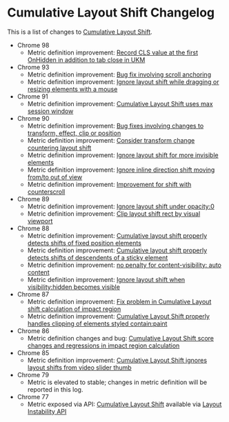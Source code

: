 # Cumulative Layout Shift Changelog

This is a list of changes to [Cumulative Layout Shift](https://web.dev/cls).

* Chrome 98
  * Metric definition improvement: [Record CLS value at the first OnHidden in addition to tab close in UKM](2021_11_cls.md)
* Chrome 93
  * Metric definition improvement: [Bug fix involving scroll anchoring](2021_06_cls_2.md)
  * Metric definition improvement: [Ignore layout shift while dragging or resizing elements with a mouse](2021_06_cls_2.md)
* Chrome 91
  * Metric definition improvement: [Cumulative Layout Shift uses max session window](2021_06_cls.md)
* Chrome 90
  * Metric definition improvement: [Bug fixes involving changes to transform, effect, clip or position](2021_02_cls.md)
  * Metric definition improvement: [Consider transform change countering layout shift](2021_02_cls.md)
  * Metric definition improvement: [Ignore layout shift for more invisible elements](2021_02_cls.md)
  * Metric definition improvement: [Ignore inline direction shift moving from/to out of view](2021_02_cls.md)
  * Metric definition improvement: [Improvement for shift with counterscroll](2021_02_cls.md)
* Chrome 89
  * Metric definition improvement: [Ignore layout shift under opacity:0](2020_12_cls.md)
  * Metric definition improvement: [Clip layout shift rect by visual viewport](2020_12_cls.md)
* Chrome 88
  * Metric definition improvement: [Cumulative layout shift properly detects shifts of fixed position elements](2020_11_cls.md)
  * Metric definition improvement: [Cumulative layout shift properly detects shifts of descendents of a sticky element](2020_11_cls.md)
  * Metric definition improvement: [no penalty for content-visibility: auto content](2020_11_cls.md)
  * Metric definition improvement: [Ignore layout shift when visibility:hidden becomes visible](2020_11_cls.md)
* Chrome 87
  * Metric definition improvement: [Fix problem in Cumulative Layout shift calculation of impact region](2020_10_cls_2.md)
  * Metric definition improvement: [Cumulative Layout Shift properly handles clipping of elements styled contain:paint](2020_10_cls_2.md)
* Chrome 86
  * Metric definition changes and bug: [Cumulative Layout Shift score changes and regressions in impact region calculation](2020_10_cls.md)
* Chrome 85
  * Metric definition improvement: [Cumulative Layout Shift ignores layout shifts from video slider thumb](2020_06_cls.md)
* Chrome 79
  * Metric is elevated to stable; changes in metric definition will be reported in this log.
* Chrome 77
  * Metric exposed via API: [Cumulative Layout Shift](https://web.dev/cls/) available via [Layout Instability API](https://github.com/WICG/layout-instability)
